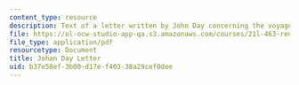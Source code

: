 ```yaml
---
content_type: resource
description: Text of a letter written by John Day concerning the voyages of John Cabot.
file: https://ol-ocw-studio-app-qa.s3.amazonaws.com/courses/21l-463-renaissance-literature-fall-2008/b37e58ef3b00d17ef40338a29cef0dee_johan_day.pdf
file_type: application/pdf
resourcetype: Document
title: Johan Day Letter
uid: b37e58ef-3b00-d17e-f403-38a29cef0dee
---
```

